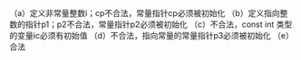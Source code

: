 （a）定义非常量整数i；cp不合法，常量指针cp必须被初始化
（b）定义指向整数的指针p1；p2不合法，常量指针p2必须被初始化
（c）不合法，const int 类型的变量ic必须有初始值
（d）不合法，指向常量的常量指针p3必须被初始化
（e）合法
